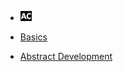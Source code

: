 <!-- docs/_sidebar.md -->

* [![AC](assets/ac-logo-sm.png "Abstract Code")](README.md)

* [Basics](BASICS.md)
* [Abstract Development](BEYOND-CODE.md)

<!--

* [About Abstract Code](ABSTRACT-CODE.md)

* [Language Guide](LANGUAGE-GUIDE.md)
* [Build something](DOCUMENTATION.md)

* [About](ABOUT.md)
-->